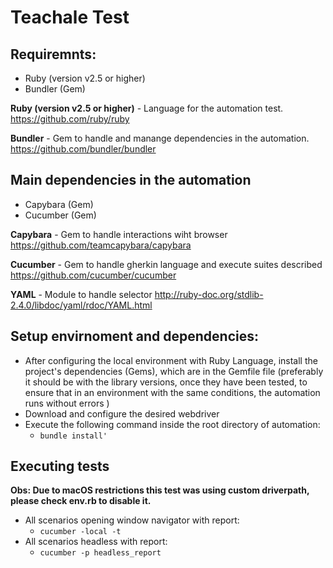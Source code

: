 # Teachale Test 

## Requiremnts:

* Ruby (version v2.5 or higher)
* Bundler (Gem)

**Ruby (version v2.5 or higher)** - Language for the automation test.  
https://github.com/ruby/ruby  

**Bundler** - Gem to handle and manange dependencies in the automation.
https://github.com/bundler/bundler  

## Main dependencies in the automation

* Capybara (Gem)
* Cucumber (Gem)

**Capybara** - Gem to handle interactions wiht browser 
https://github.com/teamcapybara/capybara  

**Cucumber** - Gem to handle gherkin language and execute suites described 
https://github.com/cucumber/cucumber  

**YAML** - Module to handle selector 
http://ruby-doc.org/stdlib-2.4.0/libdoc/yaml/rdoc/YAML.html  

## Setup envirnoment and dependencies:

*  After configuring the local environment with Ruby Language, install the project's dependencies (Gems), which are in the Gemfile file (preferably it should be with the library versions, once they have been tested, to ensure that in an environment with the same conditions, the automation runs without errors )
* Download and configure the desired webdriver
* Execute the following command inside the root directory of automation:
    * ``bundle install'``

## Executing tests

**Obs: Due to macOS restrictions this test was using custom driverpath, please check env.rb to disable it.** 

* All scenarios opening window navigator with report: 
    * ``cucumber -local -t``
* All scenarios headless with report: 
    * ``cucumber -p headless_report``

